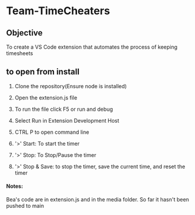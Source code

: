 # Team-TimeCheaters

## Objective

To create a VS Code extension that automates the process of keeping timesheets

## to open from install

1. Clone the repository(Ensure node is installed)

2. Open the extension.js file

3. To run the file click F5 or run and debug

4. Select Run in Extension Development Host

5. CTRL P to open command line

6. '>' Start: To start the timer

7. '>' Stop: To Stop/Pause the timer

8. '>' Stop & Save: to stop the timer, save the current time, and reset the timer


#### Notes:
Bea's code are in extension.js and in the media folder. So far it hasn't been pushed to main
